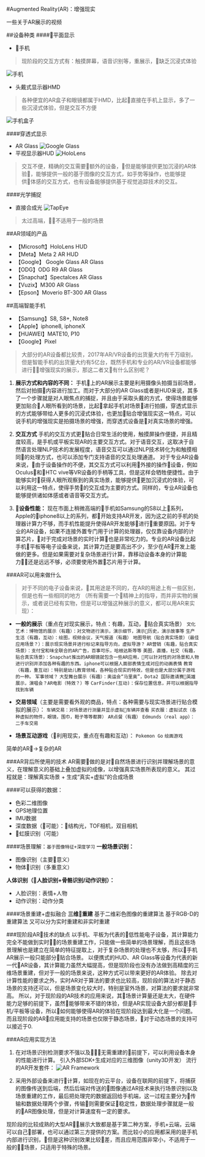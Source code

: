 #Augmented Reality(AR)：增强现实

一些关于AR展示的视频


##设备种类
####平面显示
- 手机
>现阶段的交互方式有：触摸屏幕，语音识别等，重展示，缺乏沉浸式体验

![手机](http://n1.itc.cn/img8/wb/recom/2016/06/25/146681946650728252.JPEG)
- 头戴式显示器HMD
>各种便宜的AR盒子和眼镜都属于HMD，比起直接在手机上显示，多了一些沉浸式体验，但是交互不方便

![手机盒子](http://www.arinchina.com/upload/portal/201705/31/131841hpiee5grs54psrex.jpg)

####穿透式显示
- AR Glass
![Google Glass](http://www.wearable-computing.cn/uploads/allimg/140714/093PB2S-0.png)
- 平视显示器HUD
![HoloLens](http://www.elecfans.com/uploads/150805/1751355-150P5110Fc26.jpg)
>交互不便，精确的交互需要额外的设备，但是能够提供更加沉浸的AR体验，能够提供一般的基于图像的交互方式，如手势等操作，也能够提供体感的交互方式，也有设备能够提供基于视觉追踪技术的交互。

####光学捕捉
- 直接合成光
![TapEye](https://ss1.bdstatic.com/70cFvXSh_Q1YnxGkpoWK1HF6hhy/it/u=3598348405,1229418244&fm=27&gp=0.jpg)
>太过高端，不适用于一般的场景

##AR领域的产品
- 【Microsoft】HoloLens HUD
- 【Meta】Meta 2 AR HUD
- 【Google】 Google Glass AR Glass
- 【ODG】ODG R9 AR Glass
- 【Snapchat】Spectalces AR Glass
- 【Vuzix】M300 AR Glass
- 【Epson】Moverio BT-300 AR Glass

##高端智能手机
- 【Samsung】S8, S8+, Note8
- 【Apple】iphone8, iphoneX
- 【HUAWEI】MATE10, P10
- 【Google】Pixel

>大部分的AR设备都比较贵，2017年AR/VR设备的出货量大约有千万级别，但是智能手机的出货量大约有5亿台，既然手机和专业的AR/VR设备都能够进行增强现实的展示，那这二者又有什么区别呢？

1. **展示方式和内容的不同：**
手机上的AR展示主要是利用摄像头拍摄当前场景，然后对拍摄内容进行加工。而对于大部分的AR Glass或者是HUD来说，其多了一个步骤就是对人眼焦点的捕捉，并且由于采取头戴的方式，使得场景能够更加贴合人眼所看到的场景，比起拿起手机对场景进行拍摄，穿透式显示的方式能够带给人更多的沉浸式体验，也更加贴合增强现实这一特点，可以说手机的增强现实是拍摄场景的增强，而穿透式设备是对真实场景的增强。

2. **交互方式**
手机的交互方式更贴合日常生活的使用，触摸屏操作便捷，并且精度较高，是手机或平板实现AR的主要交互方式。对于语音交互，这取决于自然语言处理NLP技术的发展程度，语音交互可以通过NLP技术转化为和触摸相同的处理方式，也可以添加专门支持语音的交互处理通道。
对于专业AR设备来说，由于设备操作的不便，其交互方式可以利用外接的操作设备，例如Oculus和HTC vive等VR设备的手柄等工具，但是这样会牺牲便捷性。由于能够实时获得人眼所观察到的真实场景，能够提供更加沉浸式的体验，可以利用这一特点，使得手势的交互成为主要的方式。同样的，专业AR设备也能够提供诸如体感或者语音等交互方式。

3. **设备性能：**
现在市面上稍微高端的手机如Samsung的S8以上系列，Apple的iphone8以上的系列，都开始支持AR开发，因为这之前的手机的处理器计算力不够，而手机性能提升使得AR开发能够进行重要原因。对于专业的AR设备，如果不连接外置专门用于计算的处理器，仅仅靠设备内部的计算芯片，对于完成对场景的实时计算也是非常吃力的。专业的AR设备比起手机平板等电子设备来说，其计算力还是要高出不少，至少在AR开发上能做的更多。但是如果需要对复杂场景进行计算，靠移动设备本身的计算能力还是远远不够，必须要使用外置芯片用于计算。


###AR可以用来做什么
>对于不同的电子设备来说，其用途是不同的，在AR的用途上有一些区别，但是也有一些相同的地方
（所有需要一个精神上的指导，而并非实物的展示，或者说已经有实物，但是可以增强这种展示的意义，都可以用AR来实现）：

- **一般的展示**（重点在对现实展示，特点：有趣，互动，贴合真实场景）
`文化艺术：博物馆的展示（有趣）：对文物进行演示，演示细节，演示历史，演示故事等`
`生产生活（有趣，互动）：绘图，视频会议，天气报道（有趣）`
`地图导航（贴合真实场景）（最佳应用场景？）：展示现实场景并进行标记来指导方向，虚拟导游？`
`AR营销（有趣，贴合真实场景）：支付宝和味全联合的AR广告，百事可乐，哈根达斯等等`
`美图，直播，社交（有趣，贴合真实场景）：Snapchat推出的AR眼镜就包含一些AR应用，可以针对性的对场景和人物进行识别并添加各种有趣的东西。iphone可以根据人面部表情生成对应的动画表情`
`教育（有趣，重互动）：特别是幼儿教育领域，各种贴合现实的特效，但是也是大部分属于游戏的一种。`
`军事领域？`
`大型舞台展示（有趣）：奥运会“马里奥”，Dota2 国际邀请赛英雄展示，演唱会？AR电影（特效？）等`
`CarFinder(互动)：保存位置信息，并可以根据指导找到车辆`

- **交易领域**（主要是需要看外观的商品，特点：各种需要与现实场景进行贴合模拟的展示）：
`车辆交易：对场景进行测量并显示虚拟车辆并查看`
`买衣服：虚拟试衣（各种虚拟的物件，眼镜，围巾，鞋子等等都算）`
`AR点餐（有趣）`
`Edmunds（real app）：二手车交易`

- **场景互动游戏**（利用现实，重点在有趣和互动）：
`Pokemon Go`
`绘画游戏`

简单的AR→复杂的AR


###AR背后所使用的技术
AR需要做的是对自然场景进行识别并理解场景的意义，在理解意义的基础上叠加虚拟的成像，以增强真实场景所表现的意义。
其过程就是：理解真实场景 + 生成“真实+虚拟”的合成场景

####可以获得的数据：
- 色彩二维图像
- GPS地理位置
- IMU数据
- 深度数据（可能）：结构光，TOF相机，双目相机
- 虹膜识别（可能）

####场景理解：`基于图像特征+深度学习`
**一般场景识别：**
- 图像识别（主要意义）
- 物体识别（多重意义）

**人体识别（人脸识别+骨骼识别/动作识别）：**
- 人脸识别：表情+人物 
- 动作识别：动作分类

####场景重建+虚拟融合
**三维重建**
基于二维彩色图像的重建算法
基于RGB-D的重建算法
又可以分为实时重建和非实时重建

###现阶段AR技术的缺点
以手机、平板为代表的低性能电子设备，其计算能力完全不能做到实时的场景重建工作，只能做一些简单的场景理解，而且这些场景理解也是建立在简单的特征提取上，对于复杂场景的处理也不太够，所以手机AR展示一般只能部分贴合场景。
以便携式的HUD、AR Glass等设备为代表的新一代AR设备，其计算能力虽然大幅提高，但是现阶段也没有办法做到高精度的三维场景重建，但对于一般的场景来说，这种方式可以带来更好的AR体验。
除去对计算性能的要求之外，实时AR对于算法的要求也比较高，现阶段的算法对于静态场景的支持还可以，但是场景变化较大时，特别是室外场景，对算法的要求就非常高。
所以，对于现阶段的AR技术的应用来说，其场景计算量还是太大，在硬件能力足够的前提下，虽然能够带来不错的体验，但是AR实现设备大部分都是手机/平板等设备，所以如何能够使得AR的体验在现阶段达到最大化是一个问题。而且现阶段的AR应用能支持的场景也仅限于静态场景，对于动态场景的支持可以接近于0.

###AR应用实现方法
1. 在对场景识别检测要求不强以及无需重建的前提下，可以利用设备本身的性能进行计算。
引入外部SDK+生成对应的三维图像（unity3D开发）
流行的AR开发套件：
![AR Framework](https://pic2.zhimg.com/v2-3d2160d41390199ede8b0a3563a1774d_r.jpg)


2. 采用外部设备来进行计算，如现在的云平台，设备在联网的前提下，将捕获的图像传送到后端，然后后端对传送的图像通过AR技术来执行场景识别以及场景重建的工作，最后把处理完的数据返回给手机端，这一过程主要分为传输和数据处理两个步骤，传输则需要保证稳定性，数据处理步骤就是一般的AR图像处理，但是对计算速度有一定的要求。

现阶段的比较成熟的大型AR展示大致都是基于第二种方案，手机+云端，云端可以自己部署，也可以通过第三方提供的方案。而比较小的应用都采用的是手机内部进行识别，但是这种识别效果比较差，而且应用范围非常小，不适用于一般的场景，只适用于特殊的场景。




